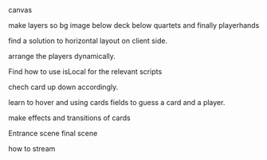 canvas

make layers so bg image below deck below quartets and finally playerhands

find a solution to horizontal layout on client side. 

arrange the players dynamically. 

Find how to use isLocal for the relevant scripts

chech card up down accordingly. 

learn to hover and using cards fields to guess a card and a player.


make effects and transitions of cards

Entrance scene final scene

how to stream

